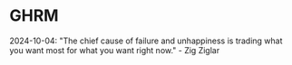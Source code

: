 # GHRM

2024-10-04: "The chief cause of failure and unhappiness is trading what you want most for what you want right now." - Zig Ziglar